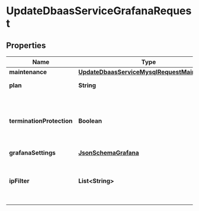 

# UpdateDbaasServiceGrafanaRequest


## Properties

| Name | Type | Description | Notes |
|------------ | ------------- | ------------- | -------------|
|**maintenance** | [**UpdateDbaasServiceMysqlRequestMaintenance**](UpdateDbaasServiceMysqlRequestMaintenance.md) |  |  [optional] |
|**plan** | **String** | Subscription plan |  [optional] |
|**terminationProtection** | **Boolean** | Service is protected against termination and powering off |  [optional] |
|**grafanaSettings** | [**JsonSchemaGrafana**](JsonSchemaGrafana.md) |  |  [optional] |
|**ipFilter** | **List&lt;String&gt;** | Allowed CIDR address blocks for incoming connections |  [optional] |



